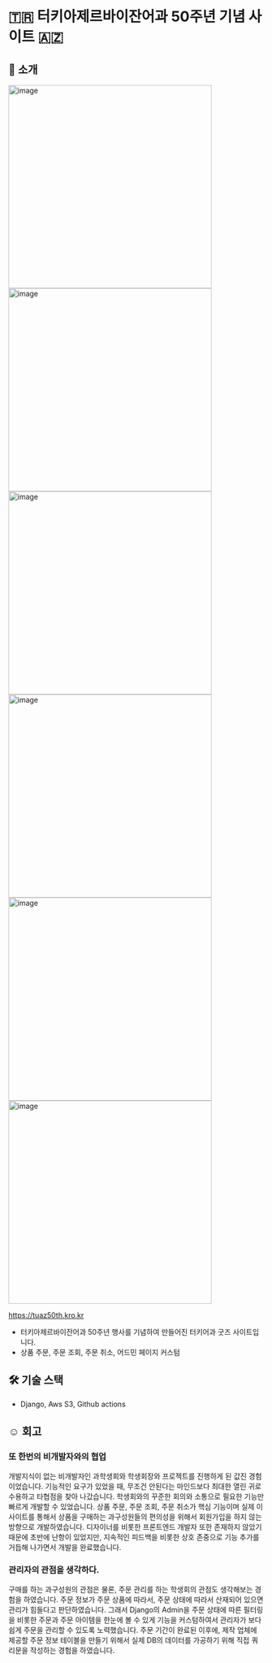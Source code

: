 # 🇹🇷 터키아제르바이잔어과 50주년 기념 사이트 🇦🇿
## 🌟 소개

<img width="400" alt="image" src="https://github.com/leehjhjhj/tuaz50th/assets/102458609/889f3529-a394-41ca-aeb4-ea2a87957a9b">
<img width="400" alt="image" src="https://github.com/leehjhjhj/tuaz50th/assets/102458609/aa88b94b-d0c7-4013-b533-7d887da12c03">
<img width="400" alt="image" src="https://github.com/leehjhjhj/tuaz50th/assets/102458609/4f96fa6d-442a-47ae-b962-6c2fdc02edf6">
<img width="400" alt="image" src="https://github.com/leehjhjhj/tuaz50th/assets/102458609/e7f57433-a2b2-40d7-98f6-55df6fb2e600">
<img width="400" alt="image" src="https://github.com/leehjhjhj/tuaz50th/assets/102458609/f909d184-ba87-42b3-ad13-f038b503e773">
<img width="400" alt="image" src="https://github.com/leehjhjhj/tuaz50th/assets/102458609/f11ca87a-201a-498b-b015-dc97bd9da9ac">

https://tuaz50th.kro.kr
- 터키아제르바이잔어과 50주년 행사를 기념하여 만들어진 터키어과 굿즈 사이트입니다.
- 상품 주문, 주문 조회, 주문 취소, 어드민 페이지 커스텀
  
## 🛠️ 기술 스택
- Django, Aws S3, Github actions

## ☺️ 회고
### 또 한번의 비개발자와의 협업
개발지식이 없는 비개발자인 과학생회와 학생회장와 프로젝트를 진행하게 된 값진 경험이었습니다. 기능적인 요구가 있었을 때, 무조건 안된다는 마인드보다 최대한 열린 귀로 수용하고 타협점을 찾아 나갔습니다. 학생회와의 꾸준한 회의와 소통으로 필요한 기능만 빠르게 개발할 수 있었습니다. 상품 주문, 주문 조회, 주문 취소가 핵심 기능이며 실제 이 사이트를 통해서 상품을 구매하는 과구성원들의 편의성을 위해서 회원가입을 하지 않는 방향으로 개발하였습니다. 디자이너를 비롯한 프론트엔드 개발자 또한 존재하지 않았기 때문에 초반에 난항이 있었지만, 지속적인 피드백을 비롯한 상호 존중으로 기능 추가를 거듭해 나가면서 개발을 완료했습니다.

### 관리자의 관점을 생각하다.
구매를 하는 과구성원의 관점은 물론, 주문 관리를 하는 학생회의 관점도 생각해보는 경험을 하였습니다. 주문 정보가 주문 상품에 따라서, 주문 상태에 따라서 산재되어 있으면 관리가 힘들다고 판단하였습니다. 그래서 Django의 Admin을 주문 상태에 따른 필터링을 비롯한 주문과 주문 아이템을 한눈에 볼 수 있게 기능을 커스텀하여서 관리자가 보다 쉽게 주문을 관리할 수 있도록 노력했습니다. 주문 기간이 완료된 이후에, 제작 업체에 제공할 주문 정보 테이블을 만들기 위해서 실제 DB의 데이터를 가공하기 위해 직접 쿼리문을 작성하는 경험을 하였습니다. 
